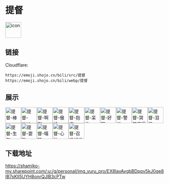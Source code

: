 # 提督
<img src="https://emoji.shojo.cn/bili/src/提督/icon.png" width="50" height="50" alt="icon">

## 链接
Cloudflare:
```
https://emoji.shojo.cn/bili/src/提督
https://emoji.shojo.cn/bili/webp/提督
```
## 展示
<img src="https://emoji.shojo.cn/bili/src/提督/提督-棒.png" width="50" height="50" alt="提督-棒"><img src="https://emoji.shojo.cn/bili/src/提督/提督-mua.png" width="50" height="50" alt="提督-mua"><img src="https://emoji.shojo.cn/bili/src/提督/提督-啊咧.png" width="50" height="50" alt="提督-啊咧"><img src="https://emoji.shojo.cn/bili/src/提督/提督-傲娇.png" width="50" height="50" alt="提督-傲娇"><img src="https://emoji.shojo.cn/bili/src/提督/提督-抱抱.png" width="50" height="50" alt="提督-抱抱"><img src="https://emoji.shojo.cn/bili/src/提督/提督-呆住.png" width="50" height="50" alt="提督-呆住"><img src="https://emoji.shojo.cn/bili/src/提督/提督-好耶.png" width="50" height="50" alt="提督-好耶"><img src="https://emoji.shojo.cn/bili/src/提督/提督-警觉.png" width="50" height="50" alt="提督-警觉"><img src="https://emoji.shojo.cn/bili/src/提督/提督-哭笑不得.png" width="50" height="50" alt="提督-哭笑不得"><img src="https://emoji.shojo.cn/bili/src/提督/提督-泪目.png" width="50" height="50" alt="提督-泪目"><img src="https://emoji.shojo.cn/bili/src/提督/提督-生气.png" width="50" height="50" alt="提督-生气"><img src="https://emoji.shojo.cn/bili/src/提督/提督-耍酷.png" width="50" height="50" alt="提督-耍酷"><img src="https://emoji.shojo.cn/bili/src/提督/提督-嘻嘻.png" width="50" height="50" alt="提督-嘻嘻"><img src="https://emoji.shojo.cn/bili/src/提督/提督-心动.png" width="50" height="50" alt="提督-心动"><img src="https://emoji.shojo.cn/bili/src/提督/提督-召唤好运.png" width="50" height="50" alt="提督-召唤好运">

## 下载地址

https://shamiko-my.sharepoint.com/:u:/g/personal/img_yuru_pro/EX8lavAvgbBDppv5kJ0ge8IB7sKIl5UYH8onrQJlB3cPTw